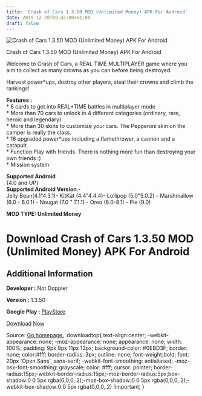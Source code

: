 ```yaml
---
title: 'Crash of Cars 1.3.50 MOD (Unlimited Money) APK For Android'
date: 2019-12-28T09:42:00+01:00
draft: false
---
```


![Crash of Cars 1.3.50 MOD (Unlimited Money) APK For Android](https://i0.wp.com/apkhome.net/wp-content/uploads/2019/11/Crash-of-Cars.png "Crash of Cars 1.3.50 MOD (Unlimited Money) APK For Android")

  

Crash of Cars 1.3.50 MOD (Unlimited Money) APK For Android

Welcome to Crash of Cars, a REAL TIME MULTIPLAYER game where you aim to collect as many crowns as you can before being destroyed.

Harvest power\*ups, destroy other players, steal their crowns and climb the rankings!

**Features :**  
\* 8 cards to get into REAL\*TIME battles in multiplayer mode  
\* More than 70 cars to unlock in 4 different categories (ordinary, rare, heroic and legendary)  
\* More than 30 skins to customize your cars. The Pepperoni skin on the camper is really the class.  
\* 16 upgraded power\*ups including a flamethrower, a cannon and a catapult.  
\* Function Play with friends. There is nothing more fun than destroying your own friends :)  
\* Mission system

**Supported Android**  
{4.0 and UP}  
**Supported Android Version**:-  
Jelly Bean(4.1"4.3.1)- KitKat (4.4"4.4.4)- Lollipop (5.0"5.0.2) - Marshmallow (6.0 - 6.0.1) - Nougat (7.0 " 7.1.1) - Oreo (8.0-8.1) - Pie (9.0)

**MOD TYPE: Unlimited Money**

Download Crash of Cars 1.3.50 MOD (Unlimited Money) APK For Android
===================================================================

Additional Information
----------------------

**Developer :** Not Doppler

**Version :** 1.3.50

**Google Play :** [PlayStore](https://play.google.com/store/apps/details?id=com.notdoppler.crashofcars)

  

[Download Now](https://store4app.co/post/crash-of-cars-1-3-50-mod-unlimited-money-apk-for-android_1574088019)

  
Source: [Go homepage.](https://store4app.co/post/crash-of-cars-1-3-50-mod-unlimited-money-apk-for-android_1574088019) .downloadtop{ text-align:center; -webkit-appearance: none; -moz-appearance: none; appearance: none; width: 100%; padding: 9px 9px 11px 13px; background-color: #0EBD3F; border: none; color:#fff; border-radius: 3px; outline: none; font-weight;bold; font: 20px 'Open Sans', sans-serif; -webkit-font-smoothing: antialiased; -moz-osx-font-smoothing: grayscale; color: #fff; cursor: pointer; border-radius:15px;-webkit-border-radius:15px;-moz-border-radius:5px;box-shadow:0 0 5px rgba(0,0,0,.2);-moz-box-shadow:0 0 5px rgba(0,0,0,.2);-webkit-box-shadow:0 0 5px rgba(0,0,0,.2) !important; }